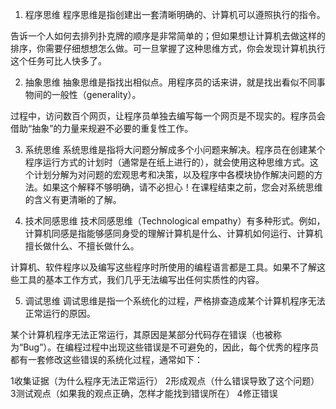 1. 程序思维
程序思维是指创建出一套清晰明确的、计算机可以遵照执行的指令。

告诉一个人如何去排列扑克牌的顺序是非常简单的；但如果想让计算机去做这样的排序，你需要仔细想想怎么做。可一旦掌握了这种思维方式，你会发现计算机执行这个任务可比人快多了。

2. 抽象思维
抽象思维是指找出相似点。用程序员的话来讲，就是找出看似不同事物间的一般性（generality）。

过程中，访问数百个网页，让程序员单独去编写每一个网页是不现实的。程序员会借助“抽象”的力量来规避不必要的重复性工作。

3. 系统思维
系统思维是指将大问题分解成多个小问题来解决。程序员在创建某个程序运行方式的计划时（通常是在纸上进行的），就会使用这种思维方式。这个计划分解为对问题的宏观思考和决策，以及程序中各模块协作解决问题的方法。如果这个解释不够明确，请不必担心！在课程结束之前，您会对系统思维的含义有更清晰的了解。

4. 技术同感思维
技术同感思维（Technological empathy）有多种形式。例如，计算机同感是指能够感同身受的理解计算机是什么、计算机如何运行、计算机擅长做什么、不擅长做什么。

计算机、软件程序以及编写这些程序时所使用的编程语言都是工具。如果不了解这些工具的基本工作方式，我们几乎无法编写出任何实质性的内容。

5. 调试思维
调试思维是指一个系统化的过程，严格排查造成某个计算机程序无法正常运行的原因。

某个计算机程序无法正常运行，其原因是某部分代码存在错误（也被称为“Bug”）。在编程过程中出现这些错误是不可避免的，因此，每个优秀的程序员都有一套修改这些错误的系统化过程，通常如下：

1收集证据（为什么程序无法正常运行）
2形成观点（什么错误导致了这个问题）
3测试观点（如果我的观点正确，怎样才能找到错误所在）
4修正错误
